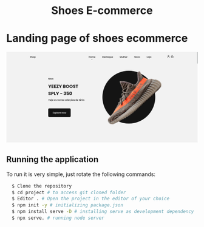 <h1 align="center"> Shoes E-commerce  </h1>

# Landing page of shoes ecommerce

![descrição da imagem](https://github.com/Elieel5/page/blob/main/.github/App.png)


## Running the application

To run it is very simple, just rotate the following commands:
```sh
  $ Clone the repository
  $ cd project # to access git cloned folder
  $ Editor . # Open the project in the editor of your choice
  $ npm init -y # initializing package.json
  $ npm install serve -D # installing serve as development dependency
  $ npx serve. # running node server  
```




